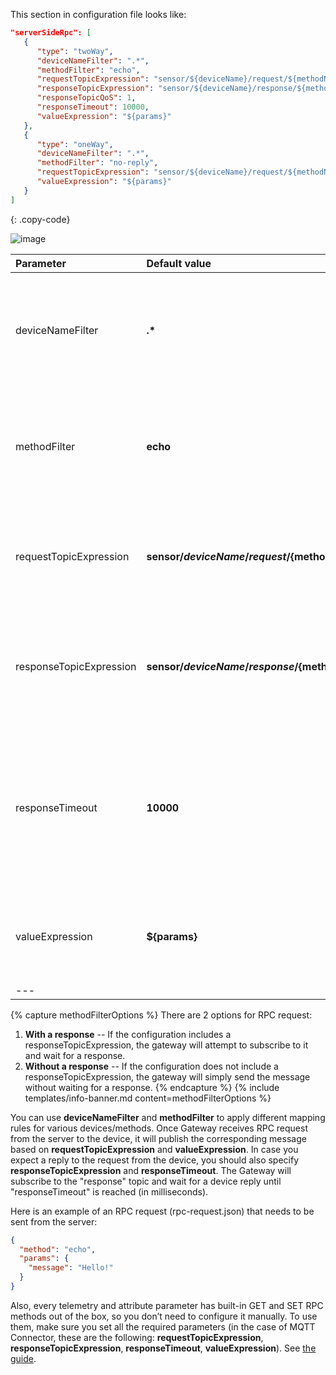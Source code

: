 
This section in configuration file looks like:

```json
"serverSideRpc": [
   {
      "type": "twoWay",
      "deviceNameFilter": ".*",
      "methodFilter": "echo",
      "requestTopicExpression": "sensor/${deviceName}/request/${methodName}/${requestId}",
      "responseTopicExpression": "sensor/${deviceName}/response/${methodName}/${requestId}",
      "responseTopicQoS": 1,
      "responseTimeout": 10000,
      "valueExpression": "${params}"
   },
   {
      "type": "oneWay",
      "deviceNameFilter": ".*",
      "methodFilter": "no-reply",
      "requestTopicExpression": "sensor/${deviceName}/request/${methodName}/${requestId}",
      "valueExpression": "${params}"
   }
]
```
{: .copy-code}

![image](https://img.thingsboard.io/gateway/mqtt-connector/server-side-rpc-commands-advanced-1-ce.png)

| **Parameter**           | **Default value**                                            | **Description**                                                                                                                                |
|:------------------------|:-------------------------------------------------------------|------------------------------------------------------------------------------------------------------------------------------------------------
| deviceNameFilter        | **.\***                                                      | Regular expression device name filter, is used to determine, which function to execute.                                                        |
| methodFilter            | **echo**                                                     | Regular expression method name filter, is used to determine, which function to execute.                                                        |
| requestTopicExpression  | **sensor/${deviceName}/request/${methodName}/${requestId}**  | JSON-path expression, is used for creating topic address to send RPC request.                                                                  |
| responseTopicExpression | **sensor/${deviceName}/response/${methodName}/${requestId}** | JSON-path expression, is used for creating topic address to subscribe for response message.                                                    |
| responseTimeout         | **10000**                                                    | Value in milliseconds. If there is no response within this period after sending the request, gateway will unsubscribe from the response topic. |
| valueExpression         | **${params}**                                                | JSON-path expression, is used for creating data for sending to broker.                                                                         |
| ---

{% capture methodFilterOptions %}
There are 2 options for RPC request:
1. **With a response** -- If the configuration includes a responseTopicExpression, the gateway will attempt to subscribe to it and wait for a response.
2. **Without a response** -- If the configuration does not include a responseTopicExpression, the gateway will simply send the message without waiting for a response.
   {% endcapture %}
   {% include templates/info-banner.md content=methodFilterOptions %}

You can use **deviceNameFilter** and **methodFilter** to apply different mapping rules for various devices/methods.
Once Gateway receives RPC request from the server to the device, it will publish the corresponding message based on **requestTopicExpression** and **valueExpression**.
In case you expect a reply to the request from the device, you should also specify **responseTopicExpression** and **responseTimeout**.
The Gateway will subscribe to the "response" topic and wait for a device reply until "responseTimeout" is reached (in milliseconds).

Here is an example of an RPC request (rpc-request.json) that needs to be sent from the server:

```json
{
  "method": "echo",
  "params": {
    "message": "Hello!"
  }
}
```

Also, every telemetry and attribute parameter has built-in GET and SET RPC methods out of the box, so you don’t need to configure
it manually. To use them, make sure you set all the required parameters (in the case of MQTT Connector, these are the following:
**requestTopicExpression**, **responseTopicExpression**, **responseTimeout**, **valueExpression**).
See [the guide](/docs/iot-gateway/guides/how-to-use-get-set-rpc-methods).